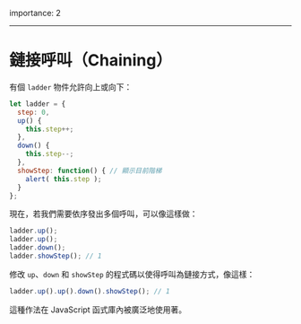 importance: 2

---

# 鏈接呼叫（Chaining）

有個 `ladder` 物件允許向上或向下：

```js
let ladder = {
  step: 0,
  up() { 
    this.step++;
  },
  down() { 
    this.step--;
  },
  showStep: function() { // 顯示目前階梯
    alert( this.step );
  }
};
```

現在，若我們需要依序發出多個呼叫，可以像這樣做：

```js
ladder.up();
ladder.up();
ladder.down();
ladder.showStep(); // 1
```

修改 `up`、`down` 和 `showStep` 的程式碼以使得呼叫為鏈接方式，像這樣：

```js
ladder.up().up().down().showStep(); // 1
```

這種作法在 JavaScript 函式庫內被廣泛地使用著。

